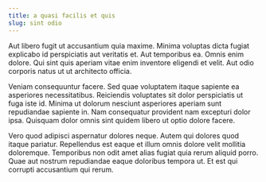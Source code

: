 ```yaml
---
title: a quasi facilis et quis
slug: sint odio
---
```


Aut libero fugit ut accusantium quia maxime. Minima voluptas dicta fugiat explicabo id perspiciatis aut veritatis et. Aut temporibus ea. Omnis enim dolore. Qui sint quis aperiam vitae enim inventore eligendi et velit. Aut odio corporis natus ut ut architecto officia.

Veniam consequuntur facere. Sed quae voluptatem itaque sapiente ea asperiores necessitatibus. Reiciendis voluptates sit dolor perspiciatis ut fuga iste id. Minima ut dolorum nesciunt asperiores aperiam sunt repudiandae sapiente in. Nam consequatur provident nam excepturi dolor ipsa. Quisquam dolor omnis sint quidem libero ut optio dolore facere.

Vero quod adipisci aspernatur dolores neque. Autem qui dolores quod itaque pariatur. Repellendus est eaque et illum omnis dolore velit mollitia doloremque. Temporibus non odit amet alias fugiat quia rerum aliquid porro. Quae aut nostrum repudiandae eaque doloribus tempora ut. Et est qui corrupti accusantium qui rerum.
